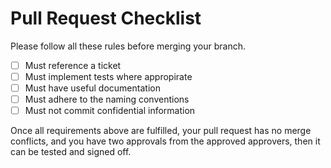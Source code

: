 # Pull Request Checklist

Please follow all these rules before merging your branch.
- [ ] Must reference a ticket
- [ ] Must implement tests where appropirate
- [ ] Must have useful documentation
- [ ] Must adhere to the naming conventions
- [ ] Must not commit confidential information 

Once all requirements above are fulfilled, your pull request has no merge conflicts, and you have two approvals from the approved approvers, then it can be tested and signed off.
